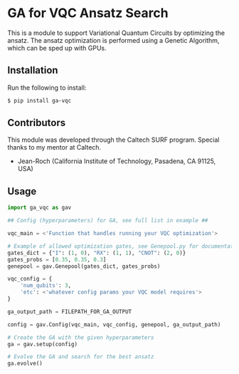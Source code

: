 # GA for VQC Ansatz Search
This is a module to support Variational Quantum Circuits by optimizing the ansatz. The ansatz optimization is performed using a Genetic Algorithm, which can be sped up with GPUs.


## Installation
Run the following to install:
```bash
$ pip install ga-vqc
```

## Contributors
This module was developed through the Caltech SURF program. Special thanks
to my mentor at Caltech.
- Jean-Roch (California Institute of Technology, Pasadena, CA 91125, USA)

## Usage
```python
import ga_vqc as gav

## Config (hyperparameters) for GA, see full list in example ##

vqc_main = <'Function that handles running your VQC optimization'>

# Example of allowed optimization gates, see Genepool.py for documentation
gates_dict = {"I": (1, 0), "RX": (1, 1), "CNOT": (2, 0)}
gates_probs = [0.35, 0.35, 0.3]
genepool = gav.Genepool(gates_dict, gates_probs)

vqc_config = {
    'num_qubits': 3,
    'etc': <'whatever config params your VQC model requires'>
}

ga_output_path = FILEPATH_FOR_GA_OUTPUT

config = gav.Config(vqc_main, vqc_config, genepool, ga_output_path)

# Create the GA with the given hyperparameters
ga = gav.setup(config)

# Evolve the GA and search for the best ansatz
ga.evolve()
```